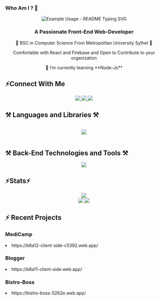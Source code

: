 ### Who Am I ? 👋
<p align="center">
  <img src="https://readme-typing-svg.demolab.com/?lines=Hi+There!+👋+I+am+Thouhid!;&font=Righteous&size=35&center=true&vCenter=true&width=450&height=50&duration=4000&pause=1000" alt="Example Usage - README Typing SVG">
</p>
<h3 align="center">A Passionate Front-End Web-Developer</h3>
<p align="center">🔭 BSC in Computer Science From Metropolitan University Sylhet 🔭</p>
<p align="center">Comfortable with React and Firebase and Open to Contribute to your organization</p>
<p align="center">🌱 I’m currently learning **Node-Js**</p>



<h2>⚡Connect With Me</h2>
<div align="center"> 
  <a href="thouhidhussain98@gmail.com">
    <img src="https://img.shields.io/badge/Gmail-333333?style=for-the-badge&logo=gmail&logoColor=red" />
  </a>
  <a href="https://www.linkedin.com/in/md-thouhid-hussain-768491196/" target="_blank">
    <img src="https://img.shields.io/badge/LinkedIn-0077B5?style=for-the-badge&logo=linkedin&logoColor=white" target="_blank" />
  </a>
  <a href="https://www.linkedin.com/in/md-thouhid-hussain-768491196/" target="_blank">
     <img src="https://img.shields.io/badge/Portfolio-FF5722?style=for-the-badge&logo=todoist&logoColor=white" target="_blank" /> <!-- sqlite, safari, google-chrome are other good icon options -->
  </a>
</div>

<h2>⚒️ Languages and Libraries ⚒️</h2>
<br/>
<div align="center">
    <img src="https://skillicons.dev/icons?i=html,css,javascript,tailwind,react,firebase" />
</div>
<br/>
<div>
  <h2>⚒️ Back-End Technologies and Tools ⚒️</h2>
  <div align="center">
   <img src="https://skillicons.dev/icons?i=nodejs,express,mongodb,figma,vscode,github" /><br>
  </div>
</div>

<h2>⚡Stats⚡</h2>
<div >
  <div align="center"><img src="http://github-profile-summary-cards.vercel.app/api/cards/profile-details?username=Thouhid98&theme=aura_dark" /></div>
  
  <div align="center"><img src="http://github-profile-summary-cards.vercel.app/api/cards/stats?username=Thouhid98&theme=blueberry">
  <img src="http://github-profile-summary-cards.vercel.app/api/cards/productive-time?username=Thouhid98&theme=blueberry&utcOffset=8">
    </div>
</div>

<h2>⚡ Recent Projects</h2>
<h3>MediCamp</h3>
<li>https://b8a12-client-side-c5392.web.app/</li>
<h3>Blogger</h3>
<li>https://b8a11-client-side.web.app/</li>
<h3>Bistro-Boss</h3>
<li>https://bistro-boss-5262e.web.app/</li>


